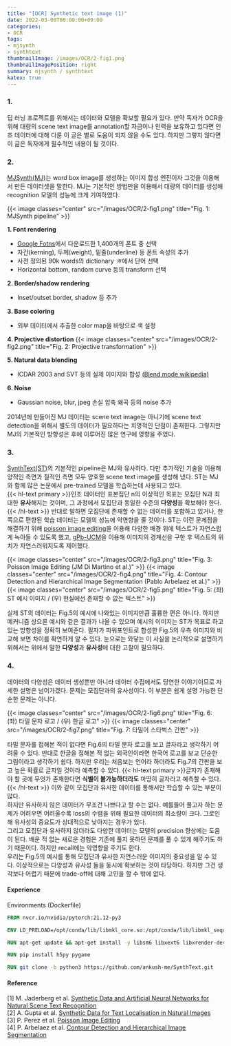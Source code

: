 ```yaml
---
title: "[OCR] Synthetic text image (1)"
date: 2022-03-08T00:00:00+09:00
categories:
- OCR
tags:
- mjsynth
- synthtext
thumbnailImage: /images/OCR/2-fig1.png
thumbnailImagePosition: right
summary: mjsynth / synthtext
katex: true
---
```

### 1.
딥 러닝 프로젝트를 위해서는 데이터와 모델을 확보할 필요가 있다. 만약 독자가 OCR을 위해 대량의 scene text image를 annotation할 자금이나 인력을 보유하고 있다면 인조 데이터에 대해 다룬 이 글은 별로 도움이 되지 않을 수도 있다. 하지만 그렇지 않다면 이 글은 독자에게 필수적인 내용이 될 것이다.

### 2.
[MJSynth(MJ)](https://www.robots.ox.ac.uk/~vgg/publications/2014/Jaderberg14c/)는 word box image를 생성하는 이미지 합성 엔진이자 그것을 이용해서 만든 데이터셋을 말한다. MJ는 기본적인 방법만을 이용해서 대량의 데이터를 생성해 recognition 모델의 성능에 크게 기여하였다.

{{< image classes="center" src="/images/OCR/2-fig1.png" title="Fig. 1: MJSynth pipeline" >}}

**1. Font rendering**
- [Google Fotns](https://fonts.google.com/)에서 다운로드한 1,400개의 폰트 중 선택
- 자간(kerning), 두께(weight), 밑줄(underline) 등 폰트 속성의 추가
- 사전 정의된 90k words의 dictionary $\mathcal{W}$에서 단어 선택
- Horizontal bottom, random curve 등의 transform 선택

**2. Border/shadow rendering**
- Inset/outset border, shadow 등 추가

**3. Base coloring**
- 외부 데이터에서 추출한 color map을 바탕으로 색 설정

**4. Projective distortion**
{{< image classes="center" src="/images/OCR/2-fig2.png" title="Fig. 2: Projective transformation" >}}  

**5. Natural data blending**
- ICDAR 2003 and SVT 등의 실제 이미지와 합성 [(Blend mode wikipedia)](https://en.wikipedia.org/wiki/Blend_modes)

**6. Noise**
- Gaussian noise, blur, jpeg 손실 압축 왜곡 등의 noise 추가

2014년에 만들어진 MJ 데이터는 scene text image는 아니기에 scene text detection을 위해서 별도의 데이터가 필요하다는 치명적인 단점이 존재한다. 그렇지만 MJ의 기본적인 방향성은 후에 이루어진 많은 연구에 영향을 주었다.

### 3.
[SynthText(ST)](https://www.robots.ox.ac.uk/~vgg/publications/2016/Gupta16/)의 기본적인 pipeline은 MJ와 유사하다. 다만 추가적인 기술을 이용해 양적인 측면과 질적인 측면 모두 양호한 scene text image를 생성해 냈다. ST는 MJ와 함께 많은 논문에서 pre-trained 모델을 학습하는데 사용되고 있다.  
{{< hl-text primary >}}인조 데이터인 표본집단 $\mathrm{n}$의 이상적인 목표는 모집단 $\mathrm{N}$과 최대한 <b>유사</b>해지는 것이며, 그 과정에서 모집단과 동일한 수준의 <b>다양성</b>을 확보해야 한다.{{< /hl-text >}} 반대로 말하면 모집단에 존재할 수 없는 데이터를 포함하고 있거나, 한 쪽으로 편향된 학습 데이터는 모델의 성능에 악영향을 줄 것이다. ST는 이런 문제점을 해결하기 위해 [poisson image editing](https://www.cs.jhu.edu/~misha/Fall07/Papers/Perez03.pdf)을 이용해 다양한 배경 위에 텍스트가 자연스럽게 녹아들 수 있도록 했고, [gPb-UCM](https://www2.eecs.berkeley.edu/Research/Projects/CS/vision/grouping/papers/amfm_pami2010.pdf)을 이용해 이미지의 경계선을 구한 후 텍스트의 위치가 자연스러워지도록 제어했다. 

{{< image classes="center" src="/images/OCR/2-fig3.png" title="Fig. 3: Poisson Image Editing (JM Di Martino et al.)" >}}
{{< image classes="center" src="/images/OCR/2-fig4.png" title="Fig. 4: Contour Detection and Hierarchical Image Segmentation (Pablo Arbelaez et al.)" >}}
{{< image classes="center" src="/images/OCR/2-fig5.png" title="Fig. 5: (좌) ST 예시 이미지 / (우) 현실에선 존재할 수 없는 텍스트" >}}

실제 ST의 데이터는 Fig.5의 예시에 나와있는 이미지만큼 훌륭한 편은 아니다. 하지만 메커니즘 상으론 예시와 같은 결과가 나올 수 있으며 예시의 이미지는 ST가 목표로 하고 있는 방향성을 정확히 보여준다. 필자가 파워포인트로 합성한 Fig.5의 우측 이미지와 비교해 보면 차이를 확연하게 알 수 있다. 눈으로는 와닿는 이 사실을 논리적으로 설명하기 위해서는 위에서 말한 **다양성**과 **유사성**에 대한 고찰이 필요하다.

### 4.
데이터의 다양성은 데이터 생성뿐만 아니라 데이터 수집에서도 당연한 이야기이므로 자세한 설명은 넘어가겠다. 문제는 모집단과의 유사성이다. 이 부분은 쉽게 설명 가능한 단순한 문제는 아니다.

{{< image classes="center" src="/images/OCR/2-fig6.png" title="Fig. 6: (좌) 타밀 문자 로고 / (우) 한글 로고" >}}
{{< image classes="center" src="/images/OCR/2-fig7.png" title="Fig. 7: 타밀어 스타벅스 간판" >}}

타밀 문자를 접해본 적이 없다면 Fig.6의 타밀 문자 로고를 보고 글자라고 생각하기 어려울 수 있다. 반대로 한글을 접해본 적 없는 외국인이라면 한국어 로고를 보고 단순한 그림이라고 생각하기 쉽다. 하지만 우리는 처음보는 언어라 하더라도 Fig.7의 간판을 보고 높은 확률로 글자일 것이라 예측할 수 있다. {{< hl-text primary >}}글자가 존재해야 할 곳에 무엇가 존재한다면 <b>식별이 불가능하더라도</b> 마땅히 글자라고 예측할 수 있다.{{< /hl-text >}} 이와 같이 모집단과 유사한 데이터를 통해서만 학습할 수 있는 부분이 많다.  
하지만 유사하지 않은 데이터가 무조건 나쁘다고 할 수는 없다. 예를들어 풀고자 하는 문제가 어려우면 어려울수록 loss의 수렴을 위해 필요한 데이터의 최소량이 크다. 그로인해 유사성의 중요도가 상대적으로 낮아지는 경우가 있다.  
그리고 모집단과 유사하지 않더라도 다양한 데이터는 모델의 precision 향상에는 도움이 된다. 배운 적 없는 새로운 경험은 기존에 풀지 못하던 문제를 풀 수 있게 해주기도 하기 때문이다. 하지만 recall에는 악영향을 주기도 한다.   
우리는 Fig.5의 예시를 통해 모집단과 유사한 자연스러운 이미지의 중요성을 알 수 있다. 이상적으로는 다양성과 유사성 둘을 동시에 확보하는 것이 타당하다. 하지만 그건 생각보다 어렵기 때문에 trade-off에 대해 고민을 할 수 밖에 없다.

#### Experience
Environments (Dockerfile)
```dockerfile
FROM nvcr.io/nvidia/pytorch:21.12-py3

ENV LD_PRELOAD=/opt/conda/lib/libmkl_core.so:/opt/conda/lib/libmkl_sequential.so

RUN apt-get update && apt-get install -y libsm6 libxext6 libxrender-dev && rm -rf /var/lib/apt/lists/*

RUN pip install h5py pygame

RUN git clone -b python3 https://github.com/ankush-me/SynthText.git
```

#### Reference
[1] M. Jaderberg et al. [Synthetic Data and Artificial Neural Networks for Natural Scene Text Recognition](https://www.robots.ox.ac.uk/~vgg/publications/2014/Jaderberg14c)  
[2] A. Gupta et al. [Synthetic Data for Text Localisation in Natural Images](https://www.robots.ox.ac.uk/~vgg/publications/2016/Gupta16)  
[3] P. Perez et al. [Poisson Image Editing](https://www.cs.jhu.edu/~misha/Fall07/Papers/Perez03.pdf)  
[4] P. Arbelaez et al. [Contour Detection and Hierarchical Image Segmentation](https://www2.eecs.berkeley.edu/Research/Projects/CS/vision/grouping/papers/amfm_pami2010.pdf)

